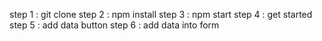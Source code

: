 step 1 : git clone 
step 2 : npm install
step 3 : npm start
step 4 : get started
step 5 : add data button
step 6 : add data into form
